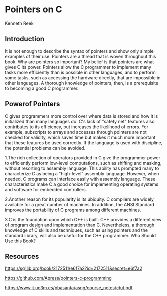 # Pointers on C
Kenneth Reek 

## Introduction

It is not enough to describe the syntax of pointers and show only simple examples of their use. Pointers are a thread that is woven throughout this book. Why are pointers so important? My belief is that pointers are what gives C its power. Pointers allow the C programmer to implement many tasks more efficiently than is possible in other languages, and to perform some tasks, such as accessing the hardware directly, that are impossible in other languages. A thorough knowledge of pointers, then, is a prerequisite to becoming a good C programmer.

## Powerof Pointers

C gives programmers more control over where data is stored and how it is initialized than many languages do. C's lack of "safety net" features also contributes to its efficiency, but increases the likelihood of errors. For example, subscripts to arrays and accesses through pointers are not checked for validity, which saves time but makes it much more important that these features be used correctly. If the language is used with discipline, the potential problems can be avoided. 

1.The rich collection of operators provided in C give the programmer power to efficiently perform low-level computations, such as shifting and masking, without resorting to assembly language. This ability has prompted many to characterize C as being a "high-level" assembly language. However, when needed, C programs can interface easily with assembly language. These characteristics make C a good choice for implementing operating systems and software for embedded controllers.

2.Another reason for its popularity is its ubiquity. C compilers are widely available for a great number of machines. In addition, the ANSI Standard improves the portability of C programs among different machines.

3.C is the foundation upon which C++ is built. C++ provides a different view of program design and implementation than C. Nevertheless, a thorough knowledge of C skills and techniques, such as using pointers and the standard library, will also be useful for the C++ programmer. Who Should Use this Book?


## Resources


https://sg1lib.org/book/2172511/e6f7a2?id=2172511&secret=e6f7a2

https://github.com/Apress/pointers-c-programming

https://www.it.uc3m.es/pbasanta/asng/course_notes/ctut.pdf
